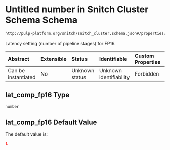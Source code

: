 # Untitled number in Snitch Cluster Schema Schema

```txt
http://pulp-platform.org/snitch/snitch_cluster.schema.json#/properties/timing/properties/lat_comp_fp16
```

Latency setting (number of pipeline stages) for FP16.

| Abstract            | Extensible | Status         | Identifiable            | Custom Properties | Additional Properties | Access Restrictions | Defined In                                                                       |
| :------------------ | :--------- | :------------- | :---------------------- | :---------------- | :-------------------- | :------------------ | :------------------------------------------------------------------------------- |
| Can be instantiated | No         | Unknown status | Unknown identifiability | Forbidden         | Allowed               | none                | [snitch_cluster.schema.json*](snitch_cluster.schema.json "open original schema") |

## lat_comp_fp16 Type

`number`

## lat_comp_fp16 Default Value

The default value is:

```json
1
```
